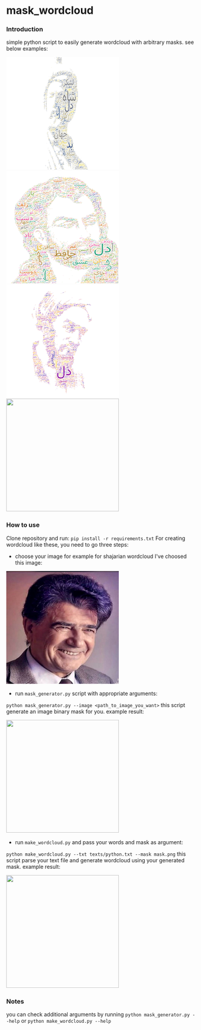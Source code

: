 # mask_wordcloud

### Introduction
simple python script to easily generate wordcloud with arbitrary masks.
see below examples:
<!-- ![ferdowsi](images/ferdowsi_cividis.png)
![hafez](images/hafez.png)
![saadi](images/saadi_word.png)
![shajarian](images/shajarian_wc.png) -->
<img src="images/ferdowsi_cividis.png" width="300" height="300">
<img src="images/hafez.png" width="300" height="300">
<img src="images/saadi_word.png" width="300" height="300">
<img src="images/shajarian_wc.png" width="300" height="300">


### How to use
Clone repository and run:
`pip install -r requirements.txt`
For creating wordcloud like these, you need to go three steps:
- choose your image for example for shajarian wordcloud I've choosed this image:
<!-- ![shajarian](images/shajarian.jpg) -->
<img src="images/shajarian.jpg" width="300" height="300">

- run `mask_generator.py` script with appropriate arguments:

`python mask_generator.py --image <path_to_image_you_want>`
this script generate an image binary mask for you. example result:
<!-- ![shajarian_mask](images/shm.png) -->
<img src="images/shm.png" width="300" height="300">

- run `make_wordcloud.py` and pass your words and mask as argument:

`python make_wordcloud.py --txt texts/python.txt --mask mask.png`
this script parse your text file and generate wordcloud using your generated mask. example result:

<img src="images/shajarian_wc.png" width="300" height="300">

### Notes
you can check additional arguments by running
`python mask_generator.py --help`
or
`python make_wordcloud.py --help`


